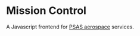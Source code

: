 Mission Control
===============


A Javascript frontend for [PSAS aerospace][psas] services.


[psas]: http://psas.pdx.edu
